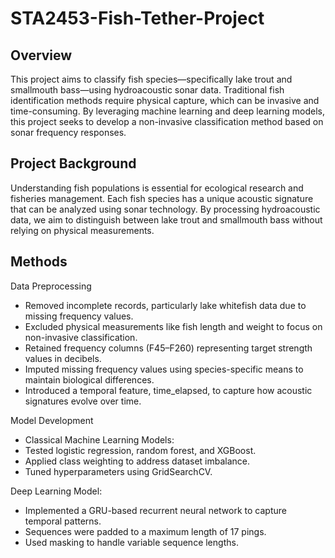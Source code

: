 # STA2453-Fish-Tether-Project
## Overview

This project aims to classify fish species—specifically lake trout and smallmouth bass—using hydroacoustic sonar data. Traditional fish identification methods require physical capture, which can be invasive and time-consuming. By leveraging machine learning and deep learning models, this project seeks to develop a non-invasive classification method based on sonar frequency responses.

## Project Background

Understanding fish populations is essential for ecological research and fisheries management. Each fish species has a unique acoustic signature that can be analyzed using sonar technology. By processing hydroacoustic data, we aim to distinguish between lake trout and smallmouth bass without relying on physical measurements.

## Methods

Data Preprocessing

* Removed incomplete records, particularly lake whitefish data due to missing frequency values.
* Excluded physical measurements like fish length and weight to focus on non-invasive classification.
* Retained frequency columns (F45–F260) representing target strength values in decibels.
* Imputed missing frequency values using species-specific means to maintain biological differences.
* Introduced a temporal feature, time_elapsed, to capture how acoustic signatures evolve over time.

Model Development

* Classical Machine Learning Models:
* Tested logistic regression, random forest, and XGBoost.
* Applied class weighting to address dataset imbalance.
* Tuned hyperparameters using GridSearchCV.

Deep Learning Model:

* Implemented a GRU-based recurrent neural network to capture temporal patterns.
* Sequences were padded to a maximum length of 17 pings.
* Used masking to handle variable sequence lengths.

